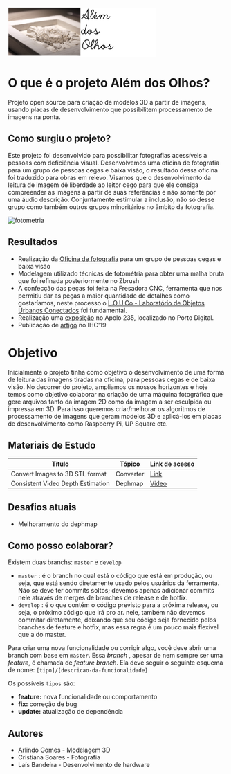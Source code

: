 ![foto](docs/logo.png)                                            
# O que é o projeto Além dos Olhos?
Projeto open source para criação de modelos 3D a partir de imagens, usando placas de desenvolvimento que possibilitem processamento de imagens na ponta.

## Como surgiu o projeto?
Este projeto foi desenvolvido para possibilitar fotografias acessíveis a pessoas com deficiência visual. Desenvolvemos uma oficina de fotografia para um grupo de pessoas cegas e baixa visão, o resultado dessa oficina foi traduzido para obras em relevo. Visamos que o desenvolvimento da leitura de imagem dê liberdade ao leitor cego para que ele consiga compreender as imagens a partir de suas referências e não somente por uma áudio descrição. Conjuntamente estimular a inclusão, não só desse grupo como também outros grupos minoritários no âmbito da fotografia.

![fotometria](docs/fotometria.gif) 

## Resultados
* Realização da [Oficina de fotografia](http://www.youtube.com/watch?v=k0_edVc_BuE) para um grupo de pessoas cegas e baixa visão
* Modelagem utilizado técnicas de fotométria para obter uma malha bruta que foi refinada posteriormente no Zbrush
* A confecção das peças foi feita na Fresadora CNC, ferramenta que nos permitiu dar as peças a maior quantidade de detalhes como gostaríamos, neste processo o [L.O.U.Co - Laboratório de Objetos Urbanos Conectados](https://www.instagram.com/portodigitalouco/) foi fundamental.
* Realização uma [exposição](https://www.behance.net/gallery/70063129/Alm-dos-Olhos) no Apolo 235, localizado no Porto Digital.
* Publicação de [artigo](https://dl.acm.org/doi/10.1145/3357155.3358456) no IHC'19
 

# Objetivo
Inicialmente o projeto tinha como objetivo o desenvolvimento de uma forma de leitura das imagens tiradas na oficina, para pessoas cegas e de baixa visão. No decorrer do projeto, ampliamos os nossos horizontes e hoje temos como objetivo colaborar na criação de uma máquina fotográfica que gere arquivos tanto da imagem 2D como da imagem a ser esculpida ou impressa em 3D. Para isso queremos criar/melhorar os algoritmos de processamento de imagens que geram modelos 3D e aplicá-los em placas de desenvolvimento como Raspberry Pi, UP Square etc.

## Materiais de Estudo

| Título  |  Tópico  | Link de acesso |
| ------------------- | ------------------- | ------------------- |
|  Convert Images to 3D STL format |  Converter |  [Link](https://github.com/rmrao/img2stl) |
|  Consistent Video Depth Estimation |  Dephmap |  [Video](https://www.youtube.com/watch?v=5Tia2oblJAg) |

## Desafios atuais

* Melhoramento do dephmap

## Como posso colaborar?

Existem duas branchs: `master` e `develop`
- `master` : é o branch no qual está o código que está em produção, ou seja, que está sendo diretamente usado pelos usuários da ferramenta. Não se deve ter commits soltos; devemos apenas adicionar commits nele através de merges de branches de release e de hotfix.
- `develop` : é o que contém o código previsto para a próxima release, ou seja, o próximo código que irá pro ar. nele, também não devemos commitar diretamente, deixando que seu código seja fornecido pelos branches de feature e hotfix, mas essa regra é um pouco mais flexível que a do master.

Para criar uma nova funcionalidade ou corrigir algo, você deve abrir uma branch com base em `master`. Essa *branch* , apesar de nem sempre ser uma *feature*, é chamada de *feature branch*. Ela deve seguir o seguinte esquema de nome: `[tipo]/[descricao-da-funcionalidade]`

Os possíveis `tipos` são:
- **feature:** nova funcionalidade ou comportamento
- **fix:** correção de bug
- **update:** atualização de dependência


## Autores
* Arlindo Gomes - Modelagem 3D
* Cristiana Soares - Fotografia
* Laís Bandeira - Desenvolvimento de hardware
